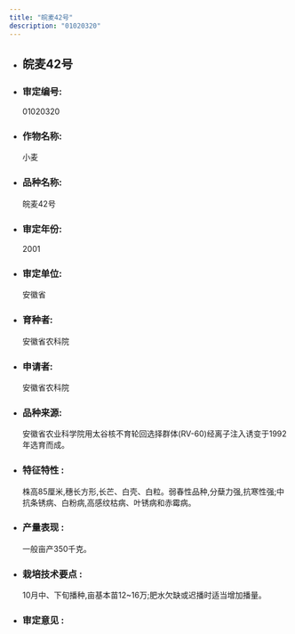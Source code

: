 ```yaml
---
title: "皖麦42号"
description: "01020320"
---
```

* ## 皖麦42号
* ###  审定编号:  
   01020320

*  ### 作物名称:  
   小麦

*   ###  品种名称: 
    皖麦42号

*   ### 审定年份: 
    2001

*   ### 审定单位:  
    安徽省

*   ### 育种者:  
    安徽省农科院

*   ### 申请者:  
    安徽省农科院

*   ### 品种来源:  
    安徽省农业科学院用太谷核不育轮回选择群体(RV-60)经离子注入诱变于1992年选育而成。

*   ### 特征特性 : 
    株高85厘米,穗长方形,长芒、白壳、白粒。弱春性品种,分蘖力强,抗寒性强;中抗条锈病、白粉病,高感纹枯病、叶锈病和赤霉病。

*   ### 产量表现 : 
    一般亩产350千克。

*   ### 栽培技术要点 : 
    10月中、下旬播种,亩基本苗12~16万;肥水欠缺或迟播时适当增加播量。

*   ### 审定意见 : 
    
